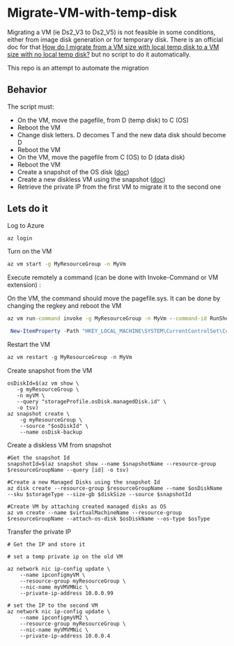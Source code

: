# Migrate-VM-with-temp-disk

Migrating a VM (ie Ds2_V3 to Ds2_V5) is not feasible in some conditions, either from image disk generation or for temporary disk. There is an official doc for that
[How do I migrate from a VM size with local temp disk to a VM size with no local temp disk?](https://docs.microsoft.com/en-us/azure/virtual-machines/azure-vms-no-temp-disk#how-do-i-migrate-from-a-vm-size-with-local-temp-disk-to-a-vm-size-with-no-local-temp-disk---) but no script to do it automatically.

This repo is an attempt to automate the migration

## Behavior

The script must:

- On the VM, move the pagefile, from D (temp disk) to C (OS)
- Reboot the VM
- Change disk letters. D decomes T and the new data disk should become D
- Reboot the VM
- On the VM, move the pagefile from C (OS) to D (data disk)
- Reboot the VM
- Create a snapshot of the OS disk ([doc](https://docs.microsoft.com/en-us/azure/virtual-machines/snapshot-copy-managed-disk?tabs=cli))
- Create a new diskless VM using the snapshot ([doc](https://docs.microsoft.com/en-us/previous-versions/azure/virtual-machines/scripts/virtual-machines-linux-cli-sample-create-vm-from-snapshot))
- Retrieve the private IP from the first VM to migrate it to the second one

## Lets do it

Log to Azure

``` cmd
az login
```

Turn on the VM

```cmd
az vm start -g MyResourceGroup -n MyVm
```

Execute remotely a command (can be done with Invoke-Command or VM extension) : 


On the VM, the command should move the pagefile.sys. It can be done by changing the regkey and reboot the VM

```cmd
az vm run-command invoke -g MyResourceGroup -n MyVm --command-id RunShellScript --scripts 'New-ItemProperty -Path "HKEY_LOCAL_MACHINE\SYSTEM\CurrentControlSet\Control\Session Manager\Memory Management" -Name PagingFiles -Value "C:\Pagefile.sys 0 0" –Force' --parameters hello world
```

``` powershell
 New-ItemProperty -Path "HKEY_LOCAL_MACHINE\SYSTEM\CurrentControlSet\Control\Session Manager\Memory Management" -Name PagingFiles -Value "C:\Pagefile.sys 0 0" –Force
```

Restart the VM

``` powershell
az vm restart -g MyResourceGroup -n MyVm
```

Create snapshot from the VM
```
osDiskId=$(az vm show \
   -g myResourceGroup \
   -n myVM \
   --query "storageProfile.osDisk.managedDisk.id" \
   -o tsv)
az snapshot create \
    -g myResourceGroup \
	--source "$osDiskId" \
	--name osDisk-backup
```

Create a diskless VM from snapshot

```
#Get the snapshot Id 
snapshotId=$(az snapshot show --name $snapshotName --resource-group $resourceGroupName --query [id] -o tsv)

#Create a new Managed Disks using the snapshot Id
az disk create --resource-group $resourceGroupName --name $osDiskName --sku $storageType --size-gb $diskSize --source $snapshotId 

#Create VM by attaching created managed disks as OS
az vm create --name $virtualMachineName --resource-group $resourceGroupName --attach-os-disk $osDiskName --os-type $osType
```


Transfer the private IP
```
# Get the IP and store it

# set a temp private ip on the old VM

az network nic ip-config update \
    --name ipconfigmyVM \
    --resource-group myResourceGroup \
    --nic-name myVMVMNic \
    --private-ip-address 10.0.0.99

# set the IP to the second VM
az network nic ip-config update \
    --name ipconfigmyVM2 \
    --resource-group myResourceGroup \
    --nic-name myVMVMNic \
    --private-ip-address 10.0.0.4

```
